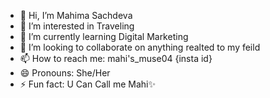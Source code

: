 - 👋 Hi, I’m Mahima Sachdeva
- 👀 I’m interested in Traveling 
- 🌱 I’m currently learning Digital Marketing
- 💞️ I’m looking to collaborate on anything realted to my feild 
- 📫 How to reach me: mahi's_muse04 {insta id}
- 😄 Pronouns: She/Her
- ⚡ Fun fact: U Can Call me Mahi✨

<!---
msachdeva1805/msachdeva1805 is a ✨ special ✨ repository because its `README.md` (this file) appears on your GitHub profile.
You can click the Preview link to take a look at your changes.
--->

